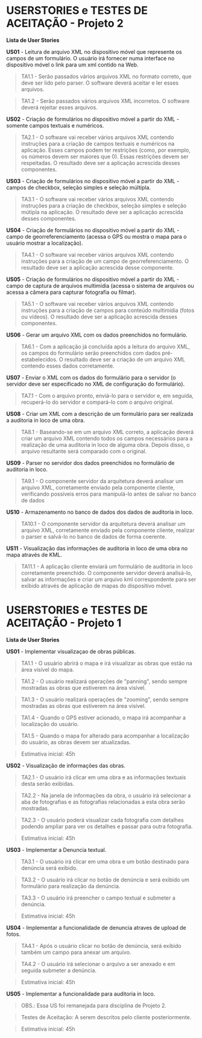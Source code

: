 # USERSTORIES e TESTES DE ACEITAÇÃO - Projeto 2 #

**Lista de User Stories**


**US01** - Leitura de arquivo XML no dispositivo móvel que represente os campos de um formulário. O usuário irá fornecer numa interface no dispositivo móvel o link para um xml contido na Web.

> TA1.1 - Serão passados vários arquivos XML no formato correto, que deve ser lido pelo parser. O software deverá aceitar e ler esses arquivos.

> TA1.2 - Serão passados vários arquivos XML incorretos. O software deverá rejeitar esses arquivos.


**US02** - Criação de formulários no dispositivo móvel a partir do XML - somente campos textuais e numéricos.

> TA2.1 - O software vai receber vários arquivos XML contendo instruções para a criação de campos textuais e numéricos na aplicação. Esses campos podem ter restrições (como, por exemplo, os números devem ser maiores que 0). Essas restrições devem ser respeitadas. O resultado deve ser a aplicação acrescida desses componentes.


**US03** - Criação de formulários no dispositivo móvel a partir do XML - campos de checkbox, seleção simples e seleção múltipla.

> TA3.1 - O software vai receber vários arquivos XML contendo instruções para a criação de checkbox, seleção simples e seleção mútipla na aplicação. O resultado deve ser a aplicação acrescida desses componentes.


**US04** - Criação de formulários no dispositivo móvel a partir do XML - campo de georreferenciamento (acessa o GPS ou mostra o mapa para o usuário mostrar a localização).

> TA4.1 - O software vai receber vários arquivos XML contendo instruções para a criação de um campo de georreferenciamento. O resultado deve ser a aplicação acrescida desse componente.


**US05** - Criação de formulários no dispositivo móvel a partir do XML - campo de captura de arquivos multimídia (acessa o sistema de arquivos ou acessa a câmera para capturar fotografia ou filmar).

> TA5.1 - O software vai receber vários arquivos XML contendo instruções para a criação de campos para conteúdo multimídia (fotos ou vídeos). O resultado deve ser a aplicação acrescida desses componentes.


**US06** - Gerar um arquivo XML com os dados preenchidos no formulário.

> TA6.1 - Com a aplicação já concluída após a leitura do arquivo XML, os campos do formulário serão preenchidos com dados pré-estabelecidos. O resultado deve ser a criação de um arquivo XML contendo esses dados corretamente.


**US07** - Enviar o XML com os dados do formulário para o servidor (o servidor deve ser especificado no XML de configuração do formulário).

> TA7.1 - Com o arquivo pronto, enviá-lo para o servidor e, em seguida, recuperá-lo do servidor e compará-lo com o arquivo original.


**US08** - Criar um XML com a descrição de um formulário para ser realizada a auditoria in loco de uma obra.

> TA8.1 - Baseando-se em um arquivo XML correto, a aplicação deverá criar um arquivo XML contendo todos os campos necessários para a realização de uma auditoria in loco de alguma obra. Depois disso, o arquivo resultante será comparado com o original.


**US09** - Parser no servidor dos dados preenchidos no formulário de auditoria in loco.

> TA9.1 - O componente servidor da arquitetura deverá analisar um arquivo XML, corretamente enviado pela componente cliente, verificando possíveis erros  para manipulá-lo antes de salvar no banco de dados


**US10** - Armazenamento no banco de dados dos dados de auditoria in loco.

> TA10.1 - O componente servidor da arquitetura deverá analisar um arquivo XML, corretamente enviado pela componente cliente, realizar o parser e salvá-lo no banco de dados de forma coerente.


**US11** - Visualização das informações de auditoria in loco de uma obra no mapa através de KML.

> TA11.1 - A aplicação cliente enviará um formulário de auditoria in loco corretamente preenchido. O componente servidor deverá analisá-lo, salvar as informações e criar um arquivo kml correspondente para ser exibido através de aplicação de mapas do dispositivo móvel.


# USERSTORIES e TESTES DE ACEITAÇÃO - Projeto 1 #

**Lista de User Stories**


**US01** - Implementar visualizaçao de obras públicas.

> TA1.1 - O usuário abrirá o mapa e irá visualizar as obras que estão na área visível do mapa.

> TA1.2 - O usuário realizará operações de "panning", sendo sempre mostradas as obras que estiverem na área visível.

> TA1.3 - O usuário realizará operações de "zooming", sendo sempre mostradas as obras que estiverem na área visível.

> TA1.4 - Quando o GPS estiver acionado, o mapa irá acompanhar a localização do usuário.

> TA1.5 - Quando o mapa for alterado para acompanhar a localização do usuário, as obras devem ser atualizadas.

> Estimativa inicial: 45h


**US02** - Visualização de informações das obras.

> TA2.1 - O usuário irá clicar em uma obra e as informações textuais desta serão exibidas.

> TA2.2 - Na janela de informações da obra, o usuário irá selecionar a aba de fotografias e as fotografias relacionadas a esta obra serão mostradas.

> TA2.3 - O usuário poderá visualizar cada fotografia com detalhes podendo ampliar para ver os detalhes e passar para outra fotografia.

> Estimativa inicial: 45h



**US03** -  Implementar a Denuncia textual.

> TA3.1 - O usuário irá clicar em uma obra e um botão destinado para denúncia será exibido.

> TA3.2 - O usuário irá clicar no botão de denúncia e será exibido um formulário para realização da denúncia.

> TA3.3 - O usuário irá preencher o campo textual e submeter a denúncia.

> Estimativa inicial: 45h



**US04** - Implementar a funcionalidade de denuncia atraves de upload de fotos.

> TA4.1 - Após o usuário clicar no botão de denúncia, será exibido também um campo para anexar um arquivo.

> TA4.2 - O usuário irá selecionar o arquivo a ser anexado e em seguida submeter a denúncia.

> Estimativa inicial: 45h



**US05** -  Implementar a funcionalidade para auditoria in loco.

> OBS.: Essa US foi remanejada para disciplina de Projeto 2.

> Testes de Aceitação: A serem descritos pelo cliente posteriormente.

> Estimativa inicial: 45h